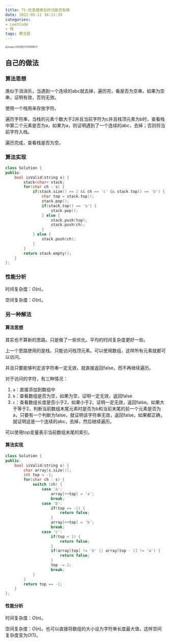 ```yaml
---
title: 71-检查替换后的词是否有效
date: 2022-05-11 16:11:39
categories: 
- LeetCode
- 栈
tags: 算法题
---
```




<img src="https://crayon-1302863897.cos.ap-beijing.myqcloud.com/image/image-20210627210049673.png" alt="image-20210627210049673" style="zoom:50%;" />



## 自己的做法

### 算法思想



类似于消消乐，当遇到一个连续的abc就去掉，遍历完，看是否为空串。如果为空串，证明有效，否则无效。

使用一个栈用来存放字符。

遍历字符串，当栈的元素个数大于2并且当前字符为c并且栈顶元素为b时，查看栈中第二个元素是否为a，如果为a，则证明遇到了一个连续的abc，去掉；否则将当前字符入栈。

遍历完成，查看栈是否为空。



### 算法实现

```c++
class Solution {
public:
    bool isValid(string s) {
        stack<char> stack;
        for(char ch : s) {
            if(stack.size() >= 2 && ch == 'c' && stack.top() == 'b') {
                char top = stack.top();
                stack.pop();
                if(stack.top() == 'a') {
                    stack.pop();
                } else {
                    stack.push(top);
                    stack.push(ch);
                }
            } else {
                stack.push(ch);
            }
        }
        return stack.empty();
    }
};
```



### 性能分析

时间复杂度：$O(n)$。

空间复杂度：$O(n)$。





### 另一种解法

#### 算法思想

其实也不算新的思路。只是做了一些优化。平均的时间复杂度更好一些。



上一个思路使用的是栈，只能访问栈顶元素。可以使用数组，这样所有元素就都可以访问。

并且只要能够判定该字符串一定无效，就直接返回false，而不再继续遍历。

对于访问的字符，有三种情况：

1. `a`：直接添加到数组中
2. `b`：查看数组是否为空，如果为空，证明一定无效，返回false
3. `c`：查看数组长度是否小于2，如果小于2，证明一定无效，返回false。如果大于等于2，判断当前数组末尾元素时是否为b和当前末尾的前一个元素是否为a，只要有一个判断为false，就证明该字符串无效，返回false。如果都正确，就证明这是一个连续的abc，去掉，然后继续遍历。

可以使用top变量表示当前数组末尾的索引。



#### 算法实现

```c++
class Solution {
public:
    bool isValid(string s) {
        char array[s.size()];
        int top = -1;
        for(char ch : s) {
            switch (ch) {
                case 'a':
                    array[++top] = 'a';
                    break;
                case 'b':
                    if(top == -1) {
                        return false;
                    }
                    array[++top] = 'b';
                    break;
                case 'c':
                    if(top < 1) {
                        return false;
                    }
                    if(array[top] != 'b' || array[top - 1] != 'a') {
                        return false;
                    }
                    top -= 2;
                    break;
            }
        }
        return top == -1;
    }
};
```



#### 性能分析

时间复杂度：$O(n)$。

空间复杂度：$O(n)$。也可以直接将数组的大小设为字符串长度最大值，这样空间复杂度变为$O(1)$。





















